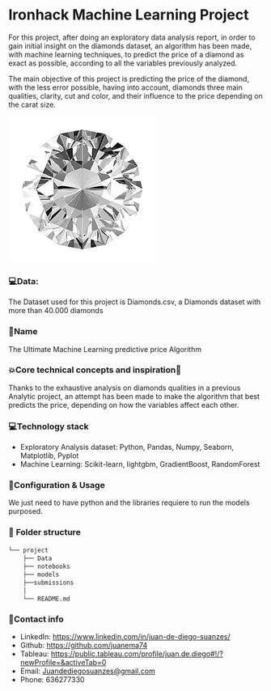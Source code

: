 # Ironhack Machine Learning Project
For this project, after doing an exploratory data analysis report, in order to gain initial insight on the diamonds dataset, an algorithm has been made, with machine learning techniques, to predict the price of a diamond as exact as possible, according to all the variables previously analyzed.

The main objective of this project is predicting the price of the diamond, with the less error possible, having into account, diamonds three main qualities, clarity, cut and color, and their influence to the price depending on the carat size.


![diamonds](diamond.png)


### 💻**Data**:
The Dataset used for this project is Diamonds.csv, a Diamonds dataset with more than 40.000 diamonds

### 🙋**Name**
The Ultimate Machine Learning predictive price Algorithm

### 💥**Core technical concepts and inspiration🏃**
Thanks to the exhaustive analysis on diamonds qualities in a previous Analytic project, an attempt has been made to make the algorithm that best predicts the price, depending on how the variables affect each other.

### 💻**Technology stack**
- Exploratory Analysis dataset: Python, Pandas, Numpy, Seaborn, Matplotlib, Pyplot
- Machine Learning: Scikit-learn, lightgbm, GradientBoost, RandomForest

### 🔧**Configuration & Usage**
We just need to have python and the libraries requiere to run the models purposed.

### 📁 **Folder structure**
```
└── project
    ├── Data
    ├── notebooks
	├── models
	├──submissions
    │ 
    └── README.md
```

### 💌**Contact info**
- LinkedIn: https://www.linkedin.com/in/juan-de-diego-suanzes/
- Github: https://github.com/juanema74
- Tableau: https://public.tableau.com/profile/juan.de.diego#!/?newProfile=&activeTab=0
- Email: Juandediegosuanzes@gmail.com
- Phone: 636277330